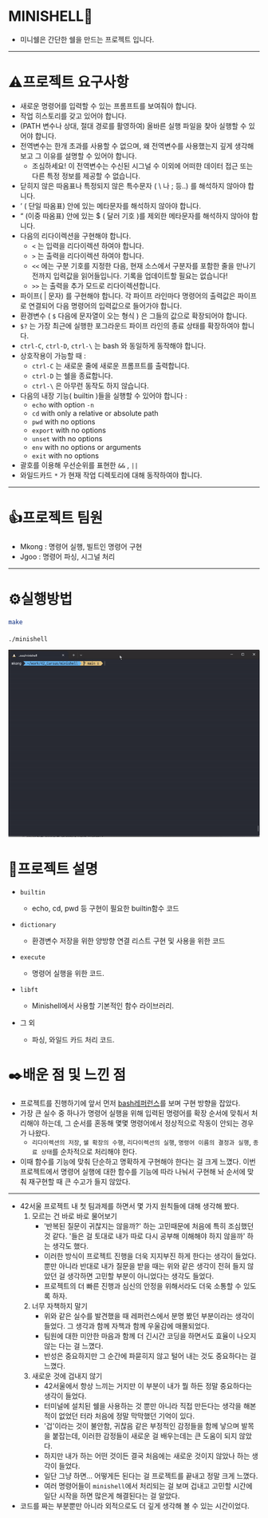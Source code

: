# MINISHELL🐚
- 미니쉘은 간단한 쉘을 만드는 프로젝트 입니다.
---
# ⚠️프로젝트 요구사항
- 새로운 명령어를 입력할 수 있는 프롬프트를 보여줘야 합니다.
- 작업 히스토리를 갖고 있어야 합니다.
- (PATH 변수나 상대, 절대 경로를 활영하여) 올바른 실행 파일을 찾아 실행할 수 있어야 합니다.
- 전역변수는 한개 초과를 사용할 수 없으며, 왜 전역변수를 사용했는지 깊게 생각해 보고 그 이유를 설명할 수 있어야 합니다.
    - 조심하세요! 이 전역변수는 수신된 시그널 수 이외에 어떠한 데이터 접근 또는 다른 특정 정보를 제공할 수 없습니다.
- 닫히지 않은 따옴표나 특정되지 않은 특수문자 ( \ 나 ; 등..) 를 해석하지 않아야 합니다.
- ‘ ( 단일 따옴표) 안에 있는 메타문자를 해석하지 않아야 합니다.
- “ (이중 따옴표) 안에 있는 $ ( 달러 기호 )를 제외한 메타문자를 해석하지 않아야 합니다.
- 다음의 리다이렉션을 구현해야 합니다.
    - `<` 는 입력을 리다이렉션 하여야 합니다.
    - `>`  는 출력을 리다이렉션 하여야 합니다.
    - `<<` 에는 구분 기호를 지정한 다음, 현재 소스에서 구분자를 포함한 줄을 만나기 전까지 입력값을 읽어들입니다. 기록을 업데이트할 필요는 없습니다!
    - `>>` 는 출력을 추가 모드로 리다이렉션합니다.
- 파이프( | 문자) 를 구현해야 합니다. 각 파이프 라인마다 명령어의 출력값은 파이프로 연결되어 다음 명령어의 입력값으로 들어가야 합니다.
- 환경변수 ( `$` 다음에 문자열이 오는 형식 ) 은 그들의 값으로 확장되어야 합니다.
- `$?` 는 가장 최근에 실행한 포그라운드 파이프 라인의 종료 상태를 확장하여야 합니다.
- `ctrl-C`, `ctrl-D`, `ctrl-\` 는 bash 와 동일하게 동작해야 합니다.
- 상호작용이 가능할 때 :
    - `ctrl-C` 는 새로운 줄에 새로운 프롬프트를 출력합니다.
    - `ctrl-D` 는 쉘을 종료합니다.
    - `ctrl-\` 은 아무런 동작도 하지 않습니다.
- 다음의 내장 기능( builtin )들을 실행할 수 있어야 합니다 :
    - `echo` with option `-n`
    - `cd` with only a relative or absolute path
    - `pwd` with no options
    - `export` with no options
    - `unset` with no options
    - `env` with no options or arguments
    - `exit` with no options
- 괄호를 이용해 우선순위를 표현한 `&&` , `||`
- 와일드카드 `*` 가 현재 작업 디렉토리에 대해 동작하여야 합니다.
---

# 👍프로젝트 팀원
- Mkong : 명령어 실행, 빌트인 명령어 구현
- Jgoo : 명령어 파싱, 시그널 처리

---

# ⚙️실행방법
```bash
make

./minishell
```

![실행데모](../asset/minishellgif.gif)

# 🚀프로젝트 설명
- `builtin`
    - echo, cd, pwd 등 구현이 필요한 builtin함수 코드

- `dictionary`
    - 환경변수 저장을 위한 양방향 연결 리스트 구현 및 사용을 위한 코드

- `execute`
    - 명령어 실행을 위한 코드.

- `libft`
    - Minishell에서 사용할 기본적인 함수 라이브러리.

- 그 외
    - 파싱, 와일드 카드 처리 코드.


# ✒️배운 점 및 느낀 점
- 프로젝트를 진행하기에 앞서 먼저 [bash레퍼런스](https://www.gnu.org/software/bash/manual/bash.html)를 보며 구현 방향을 잡았다.
- 가장 큰 실수 중 하나가 명령어 실행을 위해 입력된 명령어를 확장 순서에 맞춰서 처리해야 하는데, 그 순서를 혼동해 몇몇 명령어에서 정상적으로 작동이 안되는 경우가 나왔다.
    - `리다이렉션의 저장`, `쉘 확장의 수행`, `리다이렉션의 실행`, `명령어 이름의 결정과 실행`, `종료 상태`를 순차적으로 처리해야 한다.
- 이때 함수를 기능에 맞춰 단순하고 명확하게 구현해야 한다는 걸 크게 느꼈다. 이번 프로젝트에서 명령어 실행에 대한 함수를 기능에 따라 나눠서 구현해 놔 순서에 맞춰 재구현할 때 큰 수고가 들지 않았다.

---

- 42서울 프로젝트 내 첫 팀과제를 하면서 몇 가지 원칙들에 대해 생각해 봤다.
    1. 모르는 건 바로 바로 물어보기 
        - '반복된 질문이 귀찮지는 않을까?' 하는 고민때문에 처음에 특히 조심했던 것 같다. '들은 걸 토대로 내가 따로 다시 공부해 이해해야 하지 않을까' 하는 생각도 했다.
        - 이러한 방식이 프로젝트 진행을 더욱 지지부진 하게 한다는 생각이 들었다. 뿐만 아니라 반대로 내가 질문을 받을 때는 위와 같은 생각이 전혀 들지 않았던 걸 생각하면 고민할 부분이 아니었다는 생각도 들었다.
        - 프로젝트의 더 빠른 진행과 심신의 안정을 위해서라도 더욱 소통할 수 있도록 하자.
    2. 너무 자책하지 말기
        - 위와 같은 실수를 발견했을 때 레퍼런스에서 분명 봤던 부분이라는 생각이 들었다. 그 생각과 함께 자책과 함께 우울감에 매몰되었다.
        - 팀원에 대한 미안한 마음과 함께 더 긴시간 코딩을 하면서도 효율이 나오지 않는 다는 걸 느꼈다.
        - 반성은 중요하지만 그 순간에 파묻히지 않고 털어 내는 것도 중요하다는 걸 느꼈다. 
    3. 새로운 것에 겁내지 않기
        - 42서울에서 항상 느끼는 거지만 이 부분이 내가 뭘 하든 정말 중요하다는 생각이 들었다.
        - 터미널에 설치된 쉘을 사용하는 것 뿐만 아니라 직접 만든다는 생각을 해본적이 없었던 터라 처음에 정말 막막했던 기억이 있다.
        - '겁'이라는 것이 불안함, 귀찮음 같은 부정적인 감정들을 함께 낳으며 발목을 붙잡는데, 이러한 감정들이 새로운 걸 배우는데는 큰 도움이 되지 않았다.
        - 하지만 내가 하는 어떤 것이든 결국 처음에는 새로운 것이지 않았나 하는 생각이 들었다.
        - 일단 그냥 하면... 어떻게든 된다는 걸 프로젝트를 끝내고 정말 크게 느꼈다.
        - 여러 명령어들이 `minishell`에서 처리되는 걸 보며 겁내고 고민할 시간에 일단 시작을 하면 많은게 해결된다는 걸 알았다.
- 코드를 짜는 부분뿐만 아니라 외적으로도 더 깊게 생각해 볼 수 있는 시간이었다.